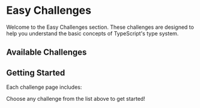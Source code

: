 <script>
// 根据浏览器语言自动跳转
const userLang = navigator.language || navigator.userLanguage;
const isZh = userLang.startsWith('zh');

// 中英文内容对象
const content = {
  zh: {
    title: '入门挑战',
    intro: '欢迎来到入门挑战部分。这些挑战旨在帮助你理解TypeScript类型系统的基本概念。',
    availableChallenges: '可用挑战',
    challengeList: [
      { text: '实现 Pick', link: './implement-pick' },
      { text: '实现 Readonly', link: './implement-readonly' },
      { text: '元组转对象', link: './tuple-to-object' },
      { text: '第一个元素', link: './first' },
      { text: '获取元组长度', link: './length-of-tuple' },
    ],
    gettingStarted: '开始',
    gettingStartedText: '每个挑战页面包括：',
    steps: [
      '对挑战的清晰描述',
      '展示类型如何工作的示例代码',
      '解决方案的分步指南',
      '完整的实现'
    ],
    chooseChallenge: '从上面的列表中选择任何挑战开始吧！'
  },
  en: {
    title: 'Easy Challenges',
    intro: 'Welcome to the Easy Challenges section. These challenges are designed to help you understand the basic concepts of TypeScript\'s type system.',
    availableChallenges: 'Available Challenges',
    challengeList: [
      { text: 'Implement Pick', link: './implement-pick' },
      { text: 'Implement Readonly', link: './implement-readonly' },
      { text: 'Tuple to Object', link: './tuple-to-object' },
      { text: 'First', link: './first' },
      { text: 'Length of Tuple', link: './length-of-tuple' },
    ],
    gettingStarted: 'Getting Started',
    gettingStartedText: 'Each challenge page includes:',
    steps: [
      'A clear description of the challenge',
      'Example code showing how the type should work',
      'A step-by-step guide to the solution',
      'The complete implementation'
    ],
    chooseChallenge: 'Choose any challenge from the list above to get started!'
  }
};

// 根据语言选择内容
const lang = isZh ? 'zh' : 'en';
const c = content[lang];

// 动态渲染页面内容
document.addEventListener('DOMContentLoaded', () => {
  document.title = c.title;
  document.getElementById('title').innerText = c.title;
  document.getElementById('intro').innerText = c.intro;
  document.getElementById('available-challenges').innerText = c.availableChallenges;

  // 渲染挑战列表
  const challengeList = document.getElementById('challenge-list');
  c.challengeList.forEach(challenge => {
    const li = document.createElement('li');
    const a = document.createElement('a');
    a.href = challenge.link;
    a.innerText = challenge.text;
    li.appendChild(a);
    challengeList.appendChild(li);
  });

  document.getElementById('getting-started').innerText = c.gettingStarted;
  document.getElementById('getting-started-text').innerText = c.gettingStartedText;

  // 渲染步骤列表
  const stepsList = document.getElementById('steps-list');
  c.steps.forEach(step => {
    const li = document.createElement('li');
    li.innerText = step;
    stepsList.appendChild(li);
  });

  document.getElementById('choose-challenge').innerText = c.chooseChallenge;
});
</script>

<h1 id="title">Easy Challenges</h1>

<p id="intro">Welcome to the Easy Challenges section. These challenges are designed to help you understand the basic concepts of TypeScript's type system.</p>

<h2 id="available-challenges">Available Challenges</h2>

<ul id="challenge-list">
</ul>

<h2 id="getting-started">Getting Started</h2>

<p id="getting-started-text">Each challenge page includes:</p>

<ol id="steps-list">
</ol>

<p id="choose-challenge">Choose any challenge from the list above to get started!</p>
